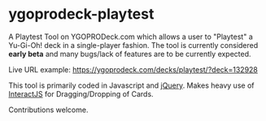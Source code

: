 # ygoprodeck-playtest

A Playtest Tool on YGOPRODeck.com which allows a user to "Playtest" a Yu-Gi-Oh! deck in a single-player fashion. 
The tool is currently considered **early beta** and many bugs/lack of features are to be currently expected.

Live URL example: https://ygoprodeck.com/decks/playtest/?deck=132928

This tool is primarily coded in Javascript and [jQuery](https://jquery.com/). 
Makes heavy use of [InteractJS](https://interactjs.io/) for Dragging/Dropping of Cards.

Contributions welcome.
